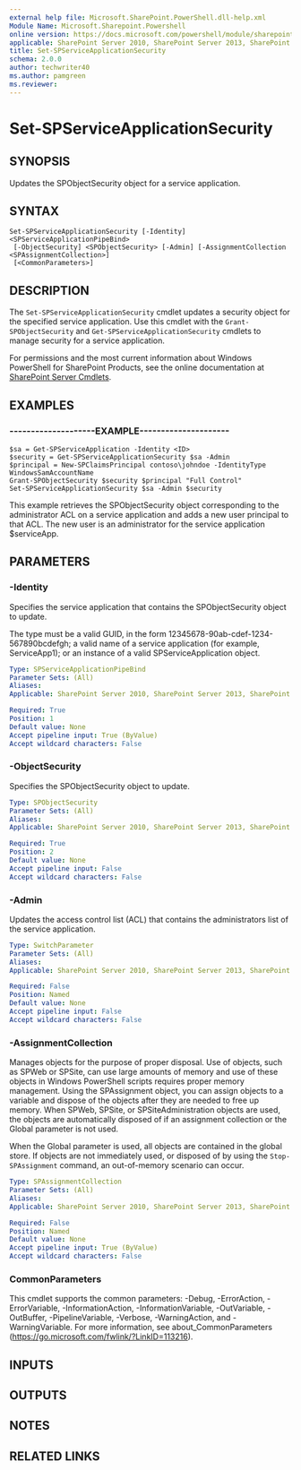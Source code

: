 ```yaml
---
external help file: Microsoft.SharePoint.PowerShell.dll-help.xml
Module Name: Microsoft.Sharepoint.Powershell
online version: https://docs.microsoft.com/powershell/module/sharepoint-server/set-spserviceapplicationsecurity
applicable: SharePoint Server 2010, SharePoint Server 2013, SharePoint Server 2016, SharePoint Server 2019
title: Set-SPServiceApplicationSecurity
schema: 2.0.0
author: techwriter40
ms.author: pamgreen
ms.reviewer:
---
```


# Set-SPServiceApplicationSecurity

## SYNOPSIS
Updates the SPObjectSecurity object for a service application.


## SYNTAX

```
Set-SPServiceApplicationSecurity [-Identity] <SPServiceApplicationPipeBind>
 [-ObjectSecurity] <SPObjectSecurity> [-Admin] [-AssignmentCollection <SPAssignmentCollection>]
 [<CommonParameters>]
```

## DESCRIPTION
The `Set-SPServiceApplicationSecurity` cmdlet updates a security object for the specified service application.
Use this cmdlet with the `Grant-SPObjectSecurity` and `Get-SPServiceApplicationSecurity` cmdlets to manage security for a service application.

For permissions and the most current information about Windows PowerShell for SharePoint Products, see the online documentation at [SharePoint Server Cmdlets](https://docs.microsoft.com/powershell/sharepoint/sharepoint-server/sharepoint-server-cmdlets).


## EXAMPLES

### --------------------EXAMPLE---------------------
```
$sa = Get-SPServiceApplication -Identity <ID>
$security = Get-SPServiceApplicationSecurity $sa -Admin
$principal = New-SPClaimsPrincipal contoso\johndoe -IdentityType WindowsSamAccountName
Grant-SPObjectSecurity $security $principal "Full Control"
Set-SPServiceApplicationSecurity $sa -Admin $security
```

This example retrieves the SPObjectSecurity object corresponding to the administrator ACL on a service application and adds a new user principal to that ACL.
The new user is an administrator for the service application $serviceApp.


## PARAMETERS

### -Identity
Specifies the service application that contains the SPObjectSecurity object to update.

The type must be a valid GUID, in the form 12345678-90ab-cdef-1234-567890bcdefgh; a valid name of a service application (for example, ServiceApp1); or an instance of a valid SPServiceApplication object.

```yaml
Type: SPServiceApplicationPipeBind
Parameter Sets: (All)
Aliases: 
Applicable: SharePoint Server 2010, SharePoint Server 2013, SharePoint Server 2016, SharePoint Server 2019

Required: True
Position: 1
Default value: None
Accept pipeline input: True (ByValue)
Accept wildcard characters: False
```

### -ObjectSecurity
Specifies the SPObjectSecurity object to update.

```yaml
Type: SPObjectSecurity
Parameter Sets: (All)
Aliases: 
Applicable: SharePoint Server 2010, SharePoint Server 2013, SharePoint Server 2016, SharePoint Server 2019

Required: True
Position: 2
Default value: None
Accept pipeline input: False
Accept wildcard characters: False
```

### -Admin
Updates the access control list (ACL) that contains the administrators list of the service application.

```yaml
Type: SwitchParameter
Parameter Sets: (All)
Aliases: 
Applicable: SharePoint Server 2010, SharePoint Server 2013, SharePoint Server 2016, SharePoint Server 2019

Required: False
Position: Named
Default value: None
Accept pipeline input: False
Accept wildcard characters: False
```

### -AssignmentCollection
Manages objects for the purpose of proper disposal.
Use of objects, such as SPWeb or SPSite, can use large amounts of memory and use of these objects in Windows PowerShell scripts requires proper memory management.
Using the SPAssignment object, you can assign objects to a variable and dispose of the objects after they are needed to free up memory.
When SPWeb, SPSite, or SPSiteAdministration objects are used, the objects are automatically disposed of if an assignment collection or the Global parameter is not used.

When the Global parameter is used, all objects are contained in the global store.
If objects are not immediately used, or disposed of by using the `Stop-SPAssignment` command, an out-of-memory scenario can occur.

```yaml
Type: SPAssignmentCollection
Parameter Sets: (All)
Aliases: 
Applicable: SharePoint Server 2010, SharePoint Server 2013, SharePoint Server 2016, SharePoint Server 2019

Required: False
Position: Named
Default value: None
Accept pipeline input: True (ByValue)
Accept wildcard characters: False
```

### CommonParameters
This cmdlet supports the common parameters: -Debug, -ErrorAction, -ErrorVariable, -InformationAction, -InformationVariable, -OutVariable, -OutBuffer, -PipelineVariable, -Verbose, -WarningAction, and -WarningVariable. For more information, see about_CommonParameters (https://go.microsoft.com/fwlink/?LinkID=113216).

## INPUTS

## OUTPUTS

## NOTES

## RELATED LINKS
